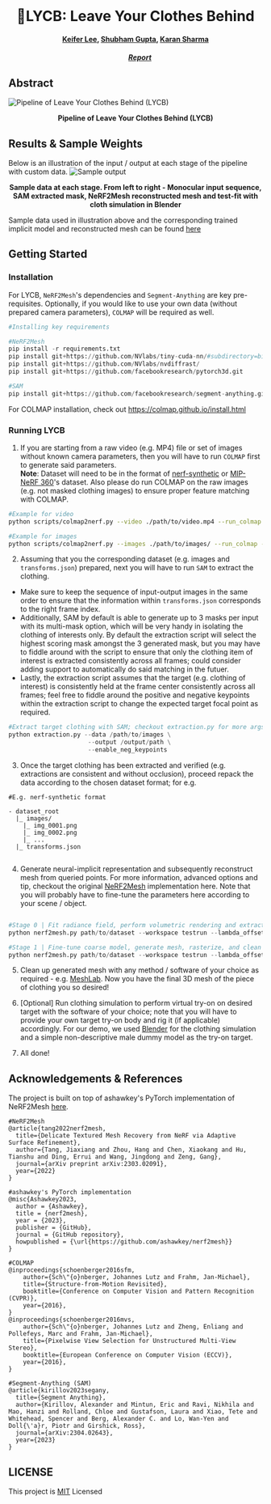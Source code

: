 <br />
<p align="center">

  <h1 align="center">🧥LYCB: Leave Your Clothes Behind</h1>
  <h4 align="center"><a href="https://github.com/datacrisis">Keifer Lee</a>, <a href="https://github.com/iamshubhamgupto">Shubham Gupta</a>, <a href="">Karan Sharma</a></h4>
  
  <h5 align="center">&emsp; <a href=""> Report </a></h5>
</p>


## Abstract
![Pipeline of Leave Your Clothes Behind (LYCB)](./assets/pipeline.png)
<p align="center">
  <b>Pipeline of Leave Your Clothes Behind (LYCB)</b>
</p>

## Results & Sample Weights
Below is an illustration of the input / output at each stage of the pipeline with custom data.
![Sample output](https://github.com/IamShubhamGupto/LYCB/blob/main/assets/merged_animation.gif)
<p align="center">
<b>Sample data at each stage. From left to right - Monocular input sequence, SAM extracted mask, NeRF2Mesh reconstructed mesh and test-fit with cloth simulation in Blender</b>
</p>

Sample data used in illustration above and the corresponding trained implicit model and reconstructed mesh can be found [here](https://drive.google.com/file/d/1nKHaewiDw_M1wOnBDXXRA_i0nXSzp8LR/view?usp=share_link)



## Getting Started

### Installation
For LYCB, `NeRF2Mesh`'s dependencies and `Segment-Anything` are key pre-requisites. Optionally, if you would like to use your own data (without prepared camera parameters), `COLMAP` will be required as well.

```python
#Installing key requirements

#NeRF2Mesh
pip install -r requirements.txt
pip install git+https://github.com/NVlabs/tiny-cuda-nn/#subdirectory=bindings/torch 
pip install git+https://github.com/NVlabs/nvdiffrast/
pip install git+https://github.com/facebookresearch/pytorch3d.git

#SAM
pip install git+https://github.com/facebookresearch/segment-anything.git
```

For COLMAP installation, check out https://colmap.github.io/install.html


### Running LYCB
1. If you are starting from a raw video (e.g. MP4) file or set of images without known camera parameters, then you will have to run `COLMAP` first to generate said parameters. </br>
**Note**: Dataset will need to be in the format of [nerf-synthetic](https://drive.google.com/drive/folders/1JDdLGDruGNXWnM1eqY1FNL9PlStjaKWi) or [MIP-NeRF 360](http://storage.googleapis.com/gresearch/refraw360/360_v2.zip)'s dataset. Also please do run COLMAP on the raw images (e.g. not masked clothing images) to ensure proper feature matching with COLMAP.
```bash
#Example for video
python scripts/colmap2nerf.py --video ./path/to/video.mp4 --run_colmap --video_fps 10 --colmap_matcher sequential

#Example for images
python scripts/colmap2nerf.py --images ./path/to/images/ --run_colmap --colmap_matcher exhaustive
```

2. Assuming that you the corresponding dataset (e.g. images and `transforms.json`) prepared, next you will have to run `SAM` to extract the clothing.
  - Make sure to keep the sequence of input-output images in the same order to ensure that the information within `transforms.json` corresponds to the right frame index.
  - Additionally, SAM by default is able to generate up to 3 masks per input with its multi-mask option, which will be very handy in isolating the clothing of interests only. By default the extraction script will select the highest scoring mask amongst the 3 generated mask, but you may have to fiddle around with the script to ensure that only the clothing item of interest is extracted consistently across all frames; could consider adding support to automatically do said matching in the futuer.
  - Lastly, the extraction script assumes that the target (e.g. clothing of interest) is consistently held at the frame center consistently across all frames; feel free to fiddle around the positive and negative keypoints within the extraction script to change the expected target focal point as required.
```python
#Extract target clothing with SAM; checkout extraction.py for more args / options
python extraction.py --data /path/to/images \
                      --output /output/path \
                      --enable_neg_keypoints
```

3. Once the target clothing has been extracted and verified (e.g. extractions are consistent and without occlusion), proceed repack the data according to the chosen dataset format; for e.g.
```
#E.g. nerf-synthetic format

- dataset_root
  |_ images/
    |_ img_0001.png
    |_ img_0002.png
    |_ ...
  |_ transforms.json
  
```

4. Generate neural-implicit representation and subsequently reconstruct mesh from queried points. For more information, advanced options and tip, checkout the original [NeRF2Mesh](https://github.com/ashawkey/nerf2mesh) implementation here. Note that you will probably have to fine-tune the parameters here according to your scene / object.
```python

#Stage 0 | Fit radiance field, perform volumetric rendering and extract coarse mesh
python nerf2mesh.py path/to/dataset --workspace testrun --lambda_offsets 1 --scale 0.33 --bound 3 --stage 0 --lambda_tv 1e-8 --lambda_normal 1e-1 --texture_size 2048 --ssaa 1 #Enforce coarser texture_size and limit SSAA for headless rendering

#Stage 1 | Fine-tune coarse model, generate mesh, rasterize, and clean
python nerf2mesh.py path/to/dataset --workspace testrun --lambda_offsets 1 --scale 0.33 --bound 3 --stage 1 --lambda_normal 1e-1 --texture_size 2048 --ssaa 1

```

5. Clean up generated mesh with any method / software of your choice as required - e.g. [MeshLab](https://www.meshlab.net). Now you have the final 3D mesh of the piece of clothing you so desired!

6. [Optional] Run clothing simulation to perform virtual try-on on desired target with the software of your choice; note that you will have to provide your own target try-on body and rig it (if applicable) accordingly. For our demo, we used [Blender](https://www.blender.org) for the clothing simulation and a simple non-descriptive male dummy model as the try-on target.

7. All done!


## Acknowledgements & References
The project is built on top of ashawkey's PyTorch implementation of NeRF2Mesh [here](https://github.com/ashawkey/nerf2mesh).

```
#NeRF2Mesh
@article{tang2022nerf2mesh,
  title={Delicate Textured Mesh Recovery from NeRF via Adaptive Surface Refinement},
  author={Tang, Jiaxiang and Zhou, Hang and Chen, Xiaokang and Hu, Tianshu and Ding, Errui and Wang, Jingdong and Zeng, Gang},
  journal={arXiv preprint arXiv:2303.02091},
  year={2022}
}

#ashawkey's PyTorch implementation
@misc{Ashawkey2023,
  author = {Ashawkey},
  title = {nerf2mesh},
  year = {2023},
  publisher = {GitHub},
  journal = {GitHub repository},
  howpublished = {\url{https://github.com/ashawkey/nerf2mesh}}
}

#COLMAP
@inproceedings{schoenberger2016sfm,
    author={Sch\"{o}nberger, Johannes Lutz and Frahm, Jan-Michael},
    title={Structure-from-Motion Revisited},
    booktitle={Conference on Computer Vision and Pattern Recognition (CVPR)},
    year={2016},
}
@inproceedings{schoenberger2016mvs,
    author={Sch\"{o}nberger, Johannes Lutz and Zheng, Enliang and Pollefeys, Marc and Frahm, Jan-Michael},
    title={Pixelwise View Selection for Unstructured Multi-View Stereo},
    booktitle={European Conference on Computer Vision (ECCV)},
    year={2016},
}

#Segment-Anything (SAM)
@article{kirillov2023segany,
  title={Segment Anything},
  author={Kirillov, Alexander and Mintun, Eric and Ravi, Nikhila and Mao, Hanzi and Rolland, Chloe and Gustafson, Laura and Xiao, Tete and Whitehead, Spencer and Berg, Alexander C. and Lo, Wan-Yen and Doll{\'a}r, Piotr and Girshick, Ross},
  journal={arXiv:2304.02643},
  year={2023}
}

```

## LICENSE
This project is [MIT](LICENSE) Licensed
